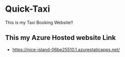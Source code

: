 # Quick-Taxi
This is my Taxi Booking Website!!
## This my Azure Hosted website Link
- https://nice-island-06be25510.1.azurestaticapps.net/

